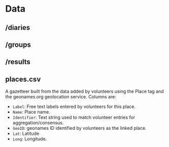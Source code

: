 # Data

## /diaries

## /groups

## /results

## places.csv

A gazetteer built from the data added by volunteers using the Place tag and the geonames.org geolocation service.
Columns are:

- `Label`: Free text labels entered by volunteers for this place.
- `Name`: Place name.
- `Identifier`: Text string used to match volunteer entries for aggregation/consensus.
- `GeoID`: geonames ID identified by volunteers as the linked place.
- `Lat`: Latitude
- `Long`: Longitude.